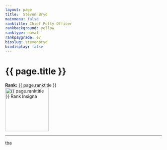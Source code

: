 ```yaml
---
layout: page
title:  Steven Bryd
mainmenu: false
ranktitle: Chief Petty Officer
rankbackground: yellow
ranktype: naval
rankpaygrade: e7
bioslug: stevenbryd
biodisplay: false
---
```

# {{ page.title }}
**Rank:** {{ page.ranktitle }}  
<img src="//img.sigma-division.com/ranks/{{ page.rankimg }}" width="140" class="img-fluid" alt="{{ page.ranktitle }} Rank Insigna">  

---
tba